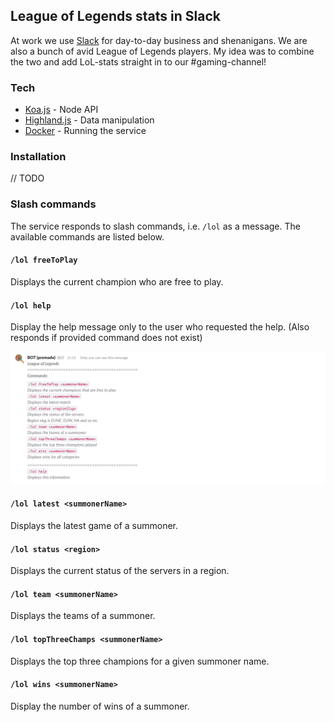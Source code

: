 ## League of Legends stats in Slack

At work we use [Slack](https://slack.com/) for day-to-day business and shenanigans. We are also a bunch of avid League of Legends players. My idea was to combine the two and add LoL-stats straight in to our #gaming-channel!

### Tech
* [Koa.js](koajs.com) - Node API
* [Highland.js](highlandjs.org) - Data manipulation
* [Docker](docker.io) - Running the service

### Installation
// TODO

### Slash commands
The service responds to slash commands, i.e. `/lol` as a message. The available commands are listed below.

#### `/lol freeToPlay`
Displays the current champion who are free to play.

#### `/lol help`
Display the help message only to the user who requested the help.
(Also responds if provided command does not exist)

![help command](/assets/help.png)

#### `/lol latest <summonerName>`
Displays the latest game of a summoner.

#### `/lol status <region>`
Displays the current status of the servers in a region.

#### `/lol team <summonerName>`
Displays the teams of a summoner.

#### `/lol topThreeChamps <summonerName>`
Displays the top three champions for a given summoner name.

#### `/lol wins <summonerName>`
Display the number of wins of a summoner.
